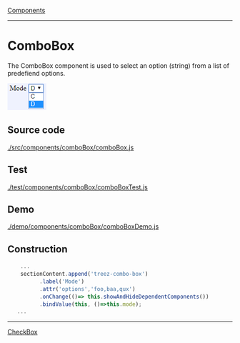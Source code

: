 [Components](../components.md)

----

# ComboBox
		
The ComboBox component is used to select an option (string) from a list of predefiend options. 
	
![](../../images/treez_combo_box.png)
		
## Source code

[./src/components/comboBox/comboBox.js](../../../src/components/comboBox/comboBox.js)

## Test

[./test/components/comboBox/comboBoxTest.js](../../../test/components/comboBox/comboBoxTest.js)

## Demo

[./demo/components/comboBox/comboBoxDemo.js](../../../demo/components/comboBox/comboBoxDemo.js)



## Construction

```javascript
    ...
    sectionContent.append('treez-combo-box')
		  .label('Mode')
		  .attr('options','foo,baa,qux')
		  .onChange(()=> this.showAndHideDependentComponents())
		  .bindValue(this, ()=>this.mode);	
   ...
```

----

[CheckBox](../checkBox/checkBox.md)
